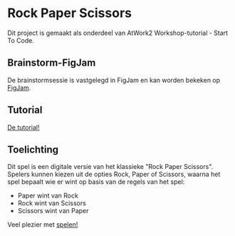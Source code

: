 # Rock Paper Scissors

Dit project is gemaakt als onderdeel van AtWork2 Workshop-tutorial - Start To Code.

## Brainstorm-FigJam

De brainstormsessie is vastgelegd in FigJam en kan worden bekeken op [FigJam](https://www.figma.com/file/2dcQxuPJP6r5vdG3gcBKUM/Workshop-tutorial---Start-To-Code?type=whiteboard&node-id=0%3A1&t=hliXhaNzi8nLfTH8-1).

## Tutorial
[De tutorial!](https://pgmgent-atwork2.github.io/project-1-workshop-start-2-code-cas-jarno/tutorial/index.html)

## Toelichting

Dit spel is een digitale versie van het klassieke "Rock Paper Scissors". Spelers kunnen kiezen uit de opties Rock, Paper of Scissors, waarna het spel bepaalt wie er wint op basis van de regels van het spel:

* Paper wint van Rock
* Rock wint van Scissors
* Scissors wint van Paper

Veel plezier met [spelen!](https://pgmgent-atwork2.github.io/project-1-workshop-start-2-code-cas-jarno/)